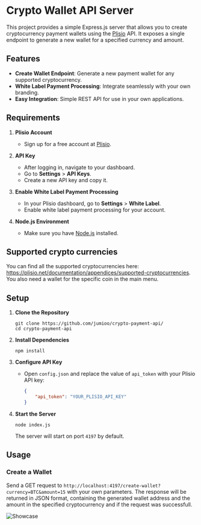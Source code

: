 # Crypto Wallet API Server

This project provides a simple Express.js server that allows you to create cryptocurrency payment wallets using the [Plisio](https://plisio.net/) API. It exposes a single endpoint to generate a new wallet for a specified currency and amount.

## Features

- **Create Wallet Endpoint**: Generate a new payment wallet for any supported cryptocurrency.
- **White Label Payment Processing**: Integrate seamlessly with your own branding.
- **Easy Integration**: Simple REST API for use in your own applications.

## Requirements

1. **Plisio Account**
   - Sign up for a free account at [Plisio](https://plisio.net/).

2. **API Key**
   - After logging in, navigate to your dashboard.
   - Go to **Settings** > **API Keys**.
   - Create a new API key and copy it.

3. **Enable White Label Payment Processing**
   - In your Plisio dashboard, go to **Settings** > **White Label**.
   - Enable white label payment processing for your account.

4. **Node.js Environment**
   - Make sure you have [Node.js](https://nodejs.org/) installed.
  
## Supported crypto currencies

You can find all the supported cryptocurrencies here: https://plisio.net/documentation/appendices/supported-cryptocurrencies. You also need a wallet for the specific coin in the main menu.

## Setup

1. **Clone the Repository**

   ```
   git clone https://github.com/jumioo/crypto-payment-api/
   cd crypto-payment-api
   ```

2. **Install Dependencies**

   ```
   npm install
   ```

3. **Configure API Key**

   - Open `config.json` and replace the value of `api_token` with your Plisio API key:

     ```json
     {
         "api_token": "YOUR_PLISIO_API_KEY"
     }
     ```

4. **Start the Server**

   ```
   node index.js
   ```

   The server will start on port `4197` by default.

## Usage

### Create a Wallet

Send a GET request to `http://localhost:4197/create-wallet?currency=BTC&amount=15` with your own parameters. The response will be returned in JSON format, containing the generated wallet address and the amount in the specified cryptocurrency and if the request was successfull.

![Showcase](https://i.ibb.co/zhHsNFJV/Bildschirmaufnahme-2025-08-30-um-14-52-12.gif)
